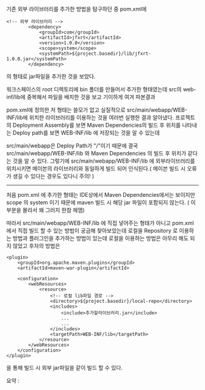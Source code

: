 기존 외부 라이브러리를 추가한 방법을 탐구하던 중 pom.xml에 
```
<!-- 외부 라이브러리 -->
		<dependency>
			<groupId>com</groupId>
			<artifactId>jfxrt</artifactId>
			<version>1.0.0</version>
			<scope>system</scope>
			<systemPath>${project.basedir}/lib/jfxrt-1.0.0.jar</systemPath>
		</dependency>  
```   
의 형태로 jar파일을 추가한 것을 보았다. 

워크스페이스의 root 디렉토리에 bin 폴더를 만들어서 추가한 형태였는데 
src의 web-inf/lib에 중복해서 파일을 배치한 것을 보고 기이하게 여겨 파본결과 


pom.xml에 정의한 저 형태는 쓸모가 없고 실질적으로  src/main/webapp/WEB-INF/lib에 위치한 라이브러리를 이용하는 것을 여러번 실행한 결과 알아냈다.
프로젝트의 Deployment Assembly를 보면 Maven Dependencies의 빌드 후 위치를 나타내는 Deploy path를 보면 WEB-INF/lib 에 저장되는 것을 알 수 있는데 

src/main/webapp은 Deploy Path가 "/"이기 때문에 결국 src/main/webapp/WEB-INF/lib 와  Maven Dependencies 의 빌드 후 위치가 같다는 것을 알 수 있다. 
그렇기에 src/main/webapp/WEB-INF/lib 에 외부라이브러리를 위치시키면 메이븐의 라이브러리와 동일하게 빌드 되어 인식된다.( 메이븐 빌드 시 오류가 생길 수 있다는 경우도 있다니 주의! )


----------------------------
처음 pom.xml 에 추가한 형태는 IDE상에서 Maven Dependencies에서는 보이지만 scope 의 system 이기 때문에 maven 빌드 시 해당 jar 파일이 포함되지 않는다. ( 이 부분을 몰라서 왜 그러지 한참 헤맴)

따라서 src/main/webapp/WEB-INF/lib 에 직접 넣어주는 형태가 아니고 pom.xml에서 직접 빌드 할 수 있는 방법이 궁금해 찾아보았는데 
로컬을 Repository 로 이용하는 방법과 플러그인을 추가하는 방법이 있는데  로컬을 이용하는 방법은 아무리 해도 되지 않았고 후자의 방법은 
```
<plugin>
    <groupId>org.apache.maven.plugins</groupId>
    <artifactId>maven-war-plugin</artifactId>

    <configuration>
        <webResources>
            <resource>
                <!-- 로컬 lib파일 경로 -->
                <directory>${project.basedir}/local-repo</directory>
                <includes>
                    <include>추가할라이브러리.jar</include>
                    ...
                    ...
                </includes>
                <targetPath>WEB-INF/lib</targetPath>
            </resource>
        </webResources>
    </configuration>
</plugin>
```
을 통해 빌드 시 외부 jar파일을 같이 빌드 할 수 있다.


요약 : 
